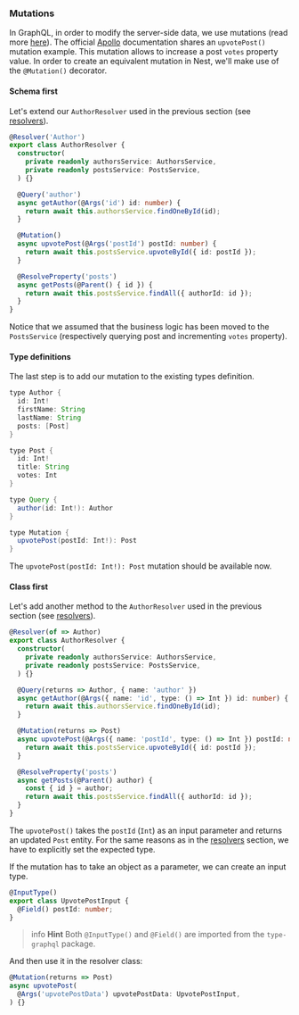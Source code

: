 ### Mutations

In GraphQL, in order to modify the server-side data, we use mutations (read more [here](http://graphql.org/learn/queries/#mutations)). The official [Apollo](https://www.apollographql.com/docs/graphql-tools/generate-schema.html) documentation shares an `upvotePost()` mutation example. This mutation allows to increase a post `votes` property value. In order to create an equivalent mutation in Nest, we'll make use of the `@Mutation()` decorator.

#### Schema first

Let's extend our `AuthorResolver` used in the previous section (see [resolvers](/graphql/resolvers-map)).

```typescript
@Resolver('Author')
export class AuthorResolver {
  constructor(
    private readonly authorsService: AuthorsService,
    private readonly postsService: PostsService,
  ) {}

  @Query('author')
  async getAuthor(@Args('id') id: number) {
    return await this.authorsService.findOneById(id);
  }

  @Mutation()
  async upvotePost(@Args('postId') postId: number) {
    return await this.postsService.upvoteById({ id: postId });
  }

  @ResolveProperty('posts')
  async getPosts(@Parent() { id }) {
    return await this.postsService.findAll({ authorId: id });
  }
}
```

Notice that we assumed that the business logic has been moved to the `PostsService` (respectively querying post and incrementing `votes` property).

#### Type definitions

The last step is to add our mutation to the existing types definition.

```java
type Author {
  id: Int!
  firstName: String
  lastName: String
  posts: [Post]
}

type Post {
  id: Int!
  title: String
  votes: Int
}

type Query {
  author(id: Int!): Author
}

type Mutation {
  upvotePost(postId: Int!): Post
}
```

The `upvotePost(postId: Int!): Post` mutation should be available now.

#### Class first

Let's add another method to the `AuthorResolver` used in the previous section (see [resolvers](/graphql/resolvers-map)).

```typescript
@Resolver(of => Author)
export class AuthorResolver {
  constructor(
    private readonly authorsService: AuthorsService,
    private readonly postsService: PostsService,
  ) {}

  @Query(returns => Author, { name: 'author' })
  async getAuthor(@Args({ name: 'id', type: () => Int }) id: number) {
    return await this.authorsService.findOneById(id);
  }

  @Mutation(returns => Post)
  async upvotePost(@Args({ name: 'postId', type: () => Int }) postId: number) {
    return await this.postsService.upvoteById({ id: postId });
  }

  @ResolveProperty('posts')
  async getPosts(@Parent() author) {
    const { id } = author;
    return await this.postsService.findAll({ authorId: id });
  }
}
```

The `upvotePost()` takes the `postId` (`Int`) as an input parameter and returns an updated `Post` entity. For the same reasons as in the [resolvers](/graphql/resolvers-map) section, we have to explicitly set the expected type.

If the mutation has to take an object as a parameter, we can create an input type.

```typescript
@InputType()
export class UpvotePostInput {
  @Field() postId: number;
}
```

> info **Hint** Both `@InputType()` and `@Field()` are imported from the `type-graphql` package.

And then use it in the resolver class:

```typescript
@Mutation(returns => Post)
async upvotePost(
  @Args('upvotePostData') upvotePostData: UpvotePostInput,
) {}
```

